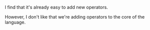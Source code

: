 I find that it's already easy to add new operators.

However, I don't like that we're adding operators to the core of the language.
